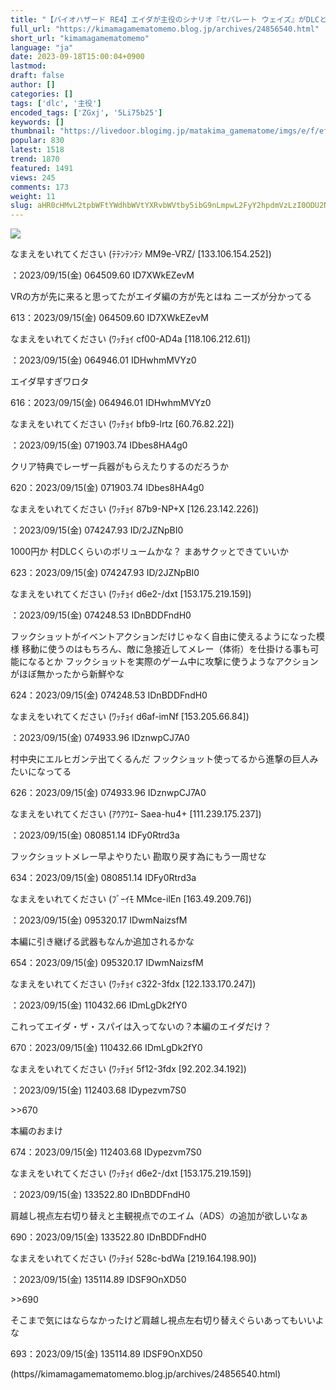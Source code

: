 ```yaml
---
title: "【バイオハザード RE4】エイダが主役のシナリオ『セパレート ウェイズ』がDLCとして9"
full_url: "https://kimamagamematomemo.blog.jp/archives/24856540.html"
short_url: "kimamagamematomemo"
language: "ja"
date: 2023-09-18T15:00:04+0900
lastmod: 
draft: false
author: []
categories: []
tags: ['dlc', '主役']
encoded_tags: ['ZGxj', '5Li75b25']
keywords: []
thumbnail: "https://livedoor.blogimg.jp/matakima_gamematome/imgs/e/f/ef81eab2.jpg"
popular: 830
latest: 1518
trend: 1870
featured: 1491
views: 245
comments: 173
weight: 11
slug: aHR0cHMvL2tpbWFtYWdhbWVtYXRvbWVtby5ibG9nLmpwL2FyY2hpdmVzLzI0ODU2NTQwLmh0bWw=
---
```


![](https://livedoor.blogimg.jp/matakima_gamematome/imgs/e/f/ef81eab2.jpg)

<div><p id='resuname613' class='ui-sortable-handle'>なまえをいれてください (ﾃﾃﾝﾃﾝﾃﾝ MM9e-VRZ/ [133.106.154.252]) </p>：2023/09/15(金) 064509.60 ID7XWkEZevM<p id='surebody613' class='surebody_7XWkEZevM' name='surebodymain'>VRの方が先に来ると思ってたがエイダ編の方が先とはね ニーズが分かってる </p><p>613：2023/09/15(金) 064509.60 ID7XWkEZevM</p><p id='resuname616' class='ui-sortable-handle'>なまえをいれてください (ﾜｯﾁｮｲ cf00-AD4a [118.106.212.61]) </p>：2023/09/15(金) 064946.01 IDHwhmMVYz0<p id='surebody616' class='surebody_HwhmMVYz0' name='surebodymain'>エイダ早すぎワロタ </p><p>616：2023/09/15(金) 064946.01 IDHwhmMVYz0</p><p id='resuname620' class='ui-sortable-handle'>なまえをいれてください (ﾜｯﾁｮｲ bfb9-lrtz [60.76.82.22]) </p>：2023/09/15(金) 071903.74 IDbes8HA4g0<p id='surebody620' class='surebody_bes8HA4g0' name='surebodymain'>クリア特典でレーザー兵器がもらえたりするのだろうか </p><p>620：2023/09/15(金) 071903.74 IDbes8HA4g0</p><p id='resuname623' class='ui-sortable-handle'>なまえをいれてください (ﾜｯﾁｮｲ 87b9-NP+X [126.23.142.226]) </p>：2023/09/15(金) 074247.93 ID/2JZNpBI0<p id='surebody623' class='surebody_2JZNpBI0' name='surebodymain'>1000円か 村DLCくらいのボリュームかな？ まあサクッとできていいか </p><p>623：2023/09/15(金) 074247.93 ID/2JZNpBI0</p><p id='resuname624' class='ui-sortable-handle'>なまえをいれてください (ﾜｯﾁｮｲ d6e2-/dxt [153.175.219.159]) </p>：2023/09/15(金) 074248.53 IDnBDDFndH0<p id='surebody624' class='surebody_nBDDFndH0' name='surebodymain'>フックショットがイベントアクションだけじゃなく自由に使えるようになった模様 移動に使うのはもちろん、敵に急接近してメレー（体術）を仕掛ける事も可能になるとか フックショットを実際のゲーム中に攻撃に使うようなアクションがほぼ無かったから新鮮やな </p><p>624：2023/09/15(金) 074248.53 IDnBDDFndH0</p><p id='resuname626' class='ui-sortable-handle'>なまえをいれてください (ﾜｯﾁｮｲ d6af-imNf [153.205.66.84]) </p>：2023/09/15(金) 074933.96 IDznwpCJ7A0<p id='surebody626' class='surebody_znwpCJ7A0' name='surebodymain'>村中央にエルヒガンテ出てくるんだ フックショット使ってるから進撃の巨人みたいになってる </p><p>626：2023/09/15(金) 074933.96 IDznwpCJ7A0</p><p id='resuname634' class='ui-sortable-handle'>なまえをいれてください (ｱｳｱｳｴｰ Saea-hu4+ [111.239.175.237]) </p>：2023/09/15(金) 080851.14 IDFy0Rtrd3a<p id='surebody634' class='surebody_Fy0Rtrd3a' name='surebodymain'>フックショットメレー早よやりたい 勘取り戻す為にもう一周せな </p><p>634：2023/09/15(金) 080851.14 IDFy0Rtrd3a</p><p id='resuname654' class='ui-sortable-handle'>なまえをいれてください (ﾌﾞｰｲﾓ MMce-ilEn [163.49.209.76]) </p>：2023/09/15(金) 095320.17 IDwmNaizsfM<p id='surebody654' class='surebody_wmNaizsfM' name='surebodymain'>本編に引き継げる武器もなんか追加されるかな </p><p>654：2023/09/15(金) 095320.17 IDwmNaizsfM</p><p id='resuname670' class='ui-sortable-handle'>なまえをいれてください (ﾜｯﾁｮｲ c322-3fdx [122.133.170.247]) </p>：2023/09/15(金) 110432.66 IDmLgDk2fY0<p id='surebody670' class='surebody_mLgDk2fY0' name='surebodymain'>これってエイダ・ザ・スパイは入ってないの？本編のエイダだけ？ </p><p>670：2023/09/15(金) 110432.66 IDmLgDk2fY0</p><p id='resuname674' class='ui-sortable-handle'>なまえをいれてください (ﾜｯﾁｮｲ 5f12-3fdx [92.202.34.192]) </p>：2023/09/15(金) 112403.68 IDypezvm7S0<p id='surebody674' class='surebody_ypezvm7S0' name='surebodymain'><p class='ui-sortable-handle'>>>670</p> 本編のおまけ </p><p>674：2023/09/15(金) 112403.68 IDypezvm7S0</p><p id='resuname690' class='ui-sortable-handle'>なまえをいれてください (ﾜｯﾁｮｲ d6e2-/dxt [153.175.219.159]) </p>：2023/09/15(金) 133522.80 IDnBDDFndH0<p id='surebody690' class='surebody_nBDDFndH0' name='surebodymain'>肩越し視点左右切り替えと主観視点でのエイム（ADS）の追加が欲しいなぁ </p><p>690：2023/09/15(金) 133522.80 IDnBDDFndH0</p><p id='resuname693' class='ui-sortable-handle'>なまえをいれてください (ﾜｯﾁｮｲ 528c-bdWa [219.164.198.90]) </p>：2023/09/15(金) 135114.89 IDSF9OnXD50<p id='surebody693' class='surebody_SF9OnXD50' name='surebodymain'><p class='ui-sortable-handle'>>>690</p> そこまで気にはならなかったけど肩越し視点左右切り替えぐらいあってもいいよな </p><p>693：2023/09/15(金) 135114.89 IDSF9OnXD50</p><p id='preview_dispAffi'></p></div>

(https//kimamagamematomemo.blog.jp/archives/24856540.html)
